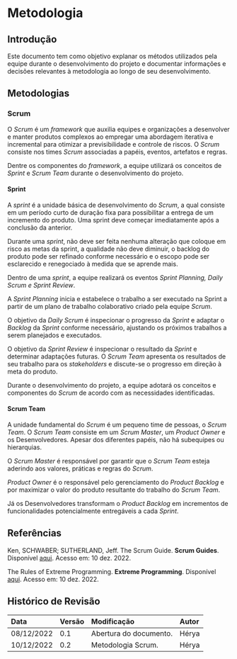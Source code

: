 # Metodologia

## Introdução

Este documento tem como objetivo explanar os métodos utilizados pela equipe durante o desenvolvimento do projeto e documentar informações e decisões relevantes à metodologia ao longo de seu desenvolvimento.

## Metodologias 

### Scrum

O *Scrum* é um *framework* que auxilia equipes e organizações a desenvolver e manter produtos complexos ao empregar uma abordagem iterativa e incremental para otimizar a previsibilidade e controle de riscos.
O *Scrum* consiste nos times *Scrum* associadas a papéis, eventos, artefatos e regras.

Dentre os componentes do *framework*,  a equipe utilizará os conceitos de *Sprint* e *Scrum Team* durante o desenvolvimento do projeto.

#### Sprint

A *sprint* é  a unidade básica de desenvolvimento do *Scrum*,  a qual consiste em um período curto de duração fixa para possibilitar a  entrega de um incremento do produto. Uma sprint deve começar imediatamente após a conclusão da anterior.

Durante uma *sprint*, não deve ser feita nenhuma alteração que coloque em risco as metas da sprint, a qualidade não deve diminuir, o backlog do produto pode ser refinado conforme necessário e o escopo pode ser esclarecido e renegociado à medida que se aprende mais.

Dentro de uma *sprint*, a equipe realizará os eventos *Sprint Planning, Daily Scrum e Sprint Review*.

A *Sprint Planning* inicia e estabelece o trabalho a ser executado na Sprint a partir de um plano de trabalho colaborativo criado pela equipe *Scrum*.

O objetivo da *Daily Scrum* é inspecionar o progresso da *Sprint* e adaptar o *Backlog* da *Sprint* conforme necessário, ajustando os próximos trabalhos a serem planejados e executados.

O objetivo da *Sprint Review* é inspecionar o resultado da *Sprint* e determinar adaptações futuras. O *Scrum Team* apresenta os resultados de seu trabalho para os *stakeholders* e discute-se o progresso em direção à meta do produto.

Durante o desenvolvimento do projeto, a equipe adotará os conceitos e componentes do *Scrum* de acordo com as necessidades identificadas.

#### Scrum Team 

A unidade fundamental do *Scrum* é um pequeno time de pessoas, o *Scrum Team*. O *Scrum Team* consiste em um *Scrum Master*, um *Product Owner* e os Desenvolvedores. Apesar dos diferentes papéis, não há subequipes ou hierarquias.

O *Scrum Master* é responsável por garantir que o *Scrum Team* esteja aderindo aos valores, práticas e regras do *Scrum*.

*Product Owner* é  o responsável pelo gerenciamento do *Product Backlog* e  por maximizar o valor do produto resultante do trabalho do *Scrum Team*.

Já os Desenvolvedores transformam o *Product Backlog* em incrementos de funcionalidades potencialmente entregáveis a cada *Sprint*.


## Referências

Ken, SCHWABER; SUTHERLAND, Jeff. The Scrum Guide. **Scrum Guides**. Disponível [aqui](https://scrumguides.org/docs/scrumguide/v2020/2020-Scrum-Guide-US.pdf#zoom=100
). Acesso em: 10 dez. 2022.

The Rules of Extreme Programming. **Extreme Programming**. Disponível [aqui](http://www.extremeprogramming.org/rules.html). Acesso em: 10 dez. 2022.


## Histórico de Revisão

| Data       | Versão | Modificação | Autor |
| :--------- | :----- | :---------- | :---- |
| 08/12/2022 | 0.1    | Abertura do documento.| Hérya    |
| 10/12/2022 | 0.2    | Metodologia Scrum. | Hérya    |
